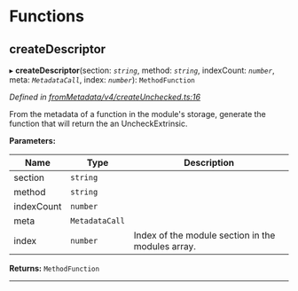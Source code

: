 

# Functions

<a id="createdescriptor"></a>

##  createDescriptor

▸ **createDescriptor**(section: *`string`*, method: *`string`*, indexCount: *`number`*, meta: *`MetadataCall`*, index: *`number`*): `MethodFunction`

*Defined in [fromMetadata/v4/createUnchecked.ts:16](https://github.com/polkadot-js/api/blob/97032e7/packages/type-extrinsics/src/fromMetadata/v4/createUnchecked.ts#L16)*

From the metadata of a function in the module's storage, generate the function that will return the an UncheckExtrinsic.

**Parameters:**

| Name | Type | Description |
| ------ | ------ | ------ |
| section | `string` |
| method | `string` |
| indexCount | `number` |
| meta | `MetadataCall` |
| index | `number` |  Index of the module section in the modules array. |

**Returns:** `MethodFunction`

___

